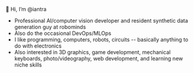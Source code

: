 👋 Hi, I’m @iantra

- Professional AI/computer vision developer and resident synthetic data generation guy at robominds
- Also do the occasional DevOps/MLOps
- I like programming, computers, robots, circuits -- basically anything to do with electronics
- Also interested in 3D graphics, game development, mechanical keyboards, photo/videography, web development, and learning new niche skills
